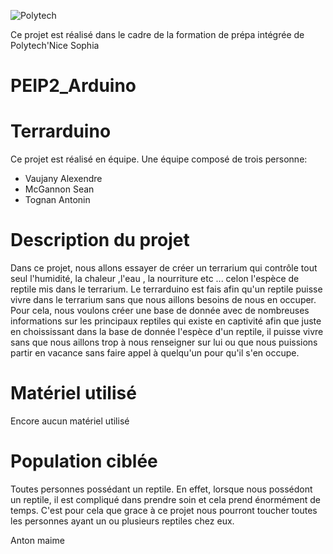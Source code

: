 ![Polytech](http://www.polytechnice.fr/jahia/jsp/jahia/templates/inc/img/polytech_nice-sophia.png)

Ce projet est réalisé dans le cadre de la formation de prépa intégrée de Polytech'Nice Sophia


# PEIP2_Arduino
# Terrarduino

Ce projet est réalisé en équipe.
Une équipe composé de trois personne:
* Vaujany Alexendre
* McGannon Sean 
* Tognan Antonin

# Description du projet

Dans ce projet, nous allons essayer de créer un terrarium qui contrôle tout seul l'humidité, la chaleur ,l'eau , la nourriture etc ...
celon l'espèce de reptile mis dans le terrarium.
Le terrarduino est fais afin qu'un reptile puisse vivre dans le terrarium sans que nous aillons besoins de nous en occuper.
Pour cela, nous voulons créer une base de donnée avec de nombreuses informations sur les principaux reptiles qui existe en captivité afin que juste en choississant dans la base de donnée l'espèce d'un reptile, il puisse vivre sans que nous aillons trop à nous renseigner sur lui ou que nous puissions partir en vacance sans faire appel à quelqu'un pour qu'il s'en occupe.

# Matériel utilisé 
Encore aucun matériel utilisé 

# Population ciblée

Toutes personnes possédant un reptile.
En effet, lorsque nous possédont un reptile, il est compliqué dans prendre soin et cela prend énormément de temps.
C'est pour cela que grace à ce projet nous pourront toucher toutes les personnes ayant un ou plusieurs reptiles chez eux.


Anton maime
